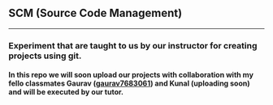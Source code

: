 <h2>SCM (Source Code Management)</h2>
<hr>
<h3>Experiment that are taught to us by our instructor for creating projects using git.</h3>
<h4>In this repo we will soon upload our projects with collaboration with my fello classmates Gaurav (<a href="https://github.com/gaurav7683061">gaurav7683061</a>) and Kunal (uploading soon) and will be executed by our tutor.</h4>
